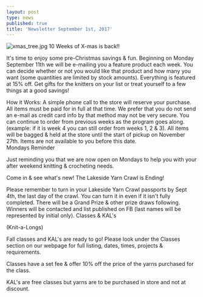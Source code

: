 ```yaml
---
layout: post
type: news
published: true
title: 'Newsletter September 1st, 2017'
---
```

![xmas_tree.jpg]({{site.baseurl}}/news/img/xmas_tree.jpg)
10 Weeks of X-mas is back!!

It's time to enjoy some pre-Christmas savings & fun.
Beginning on Monday September 11th we will be e-mailing you a feature product each week.
You can decide whether or not you would like that product and how many you want (some quantities are limited by stock amounts).
Everything is featured at 15% off. 
Get gifts for the knitters on your list or treat yourself to a few things at a good savings!

How it Works:
A simple phone call to the store will reserve your purchase. All items must be paid for in full at that time. We prefer that you do not send an e-mail as credit card info by that method may not be very secure.
You can continue to order from previous weeks as the program goes along. (example: if it is week 4 you can still order from weeks 1, 2 & 3).
All items will be bagged & held at the store until the start of pickup on November 27th. Items are not available to you before this date.  
Mondays Reminder

Just reminding you that we are now open on Mondays to help you with your after weekend knitting & crocheting needs.

Come in & see what's new!
The Lakeside Yarn Crawl is Ending!
 
Please remember to turn in your Lakeside Yarn Crawl passports by Sept 4th, the last day of the crawl. You can turn it in even if it isn't fully completed. There will be a Grand Prize & other prize draws following. Winners will be contacted and list published on FB (last names will be represented by initial only).
Classes & KAL's 

(Knit-a-Longs)

  Fall classes and KAL's are ready to go!  Please look under the Classes section on our webpage  for full listing, dates, times, projects & requirements.
 
Classes have a set fee & offer 10% off the price of the yarns purchased for the class.

KAL's are free classes but yarns are to be purchased in store and not at discount.
